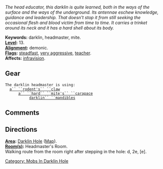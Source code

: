 *The head educator, this darklin is quite learned, both in the ways of
the surface and the ways of the underground. Its antennae eschew
knowledge, guidance and leadership. That doesn't stop it from still
seeking the occasional flesh and blood victim from time to time. It
carries a trinket around its neck and it has a hard shell about its
body.*

**Keywords:** darklin, headmaster, mite.  
**[Level](Level.md "wikilink"):** 13.  
**[Alignment](Alignment.md "wikilink"):** demonic.  
**[Flags](:Category:_Mob_Types.md "wikilink"):**
[steadfast](Sentinel_Mobs.md "wikilink"), [very
aggressive](Aggressive_Mobs.md "wikilink"),
[teacher](Corpse-Sacrificing_Mobs.md "wikilink").  
**Affects:** [infravision](Infravision.md "wikilink").  

## Gear

`The darklin headmaster is using:`  
<worn around neck>`  `[`a`` ``rodent's`` ``claw`](Rodent's_Claw.md "wikilink")  
<worn on body>`      `[`a`` ``hard`` ``mite's`` ``carapace`](Hard_Mite's_Carapace.md "wikilink")  
<wielded>`           `[`darklin`` ``mandibles`](Darklin_Mandibles.md "wikilink")

## Comments

## Directions

**[Area](:Category:_Areas.md "wikilink"):** [Darklin
Hole](:Category:_Darklin_Hole.md "wikilink")
([Map](Darklin_Hole_Map.md "wikilink")).  
**[Room(s)](:Category:_Rooms.md "wikilink"):** Headmaster's Room.  
Walking route from the room right after stepping in the hole: d, 2e,
\[e\].

[Category: Mobs In Darklin
Hole](Category:_Mobs_In_Darklin_Hole "wikilink")
